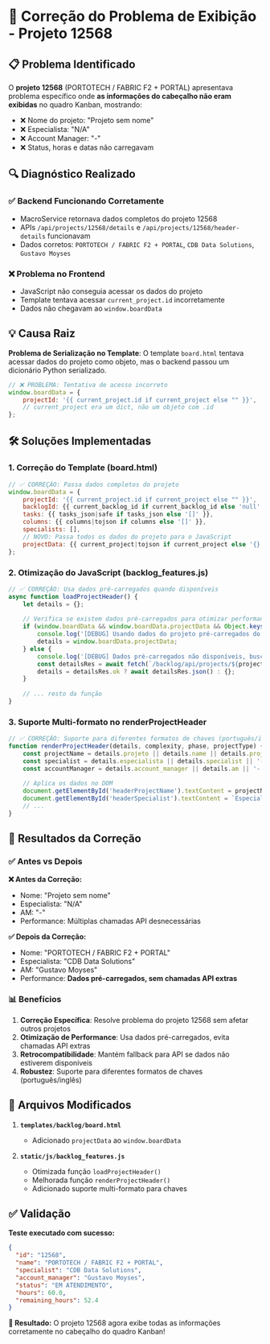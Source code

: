 # 🎯 Correção do Problema de Exibição - Projeto 12568

## 📋 Problema Identificado

O **projeto 12568** (PORTOTECH / FABRIC F2 + PORTAL) apresentava problema específico onde **as informações do cabeçalho não eram exibidas** no quadro Kanban, mostrando:
- ❌ Nome do projeto: "Projeto sem nome"  
- ❌ Especialista: "N/A"
- ❌ Account Manager: "-"
- ❌ Status, horas e datas não carregavam

## 🔍 Diagnóstico Realizado

### ✅ **Backend Funcionando Corretamente**
- MacroService retornava dados completos do projeto 12568
- APIs `/api/projects/12568/details` e `/api/projects/12568/header-details` funcionavam
- Dados corretos: `PORTOTECH / FABRIC F2 + PORTAL`, `CDB Data Solutions`, `Gustavo Moyses`

### ❌ **Problema no Frontend**
- JavaScript não conseguia acessar os dados do projeto
- Template tentava acessar `current_project.id` incorretamente
- Dados não chegavam ao `window.boardData`

## 💡 Causa Raiz

**Problema de Serialização no Template**: O template `board.html` tentava acessar dados do projeto como objeto, mas o backend passou um dicionário Python serializado.

```javascript
// ❌ PROBLEMA: Tentativa de acesso incorreto
window.boardData = {
    projectId: '{{ current_project.id if current_project else "" }}',
    // current_project era um dict, não um objeto com .id
};
```

## 🛠️ Soluções Implementadas

### 1. **Correção do Template (board.html)**
```javascript
// ✅ CORREÇÃO: Passa dados completos do projeto
window.boardData = {
    projectId: '{{ current_project.id if current_project else "" }}',
    backlogId: {{ current_backlog_id if current_backlog_id else 'null' }},
    tasks: {{ tasks_json|safe if tasks_json else '[]' }},
    columns: {{ columns|tojson if columns else '[]' }},
    specialists: [],
    // NOVO: Passa todos os dados do projeto para o JavaScript
    projectData: {{ current_project|tojson if current_project else '{}' }}
};
```

### 2. **Otimização do JavaScript (backlog_features.js)**
```javascript
// ✅ CORREÇÃO: Usa dados pré-carregados quando disponíveis
async function loadProjectHeader() {
    let details = {};
    
    // Verifica se existem dados pré-carregados para otimizar performance
    if (window.boardData && window.boardData.projectData && Object.keys(window.boardData.projectData).length > 0) {
        console.log('[DEBUG] Usando dados do projeto pré-carregados do backend');
        details = window.boardData.projectData;
    } else {
        console.log('[DEBUG] Dados pré-carregados não disponíveis, buscando via API');
        const detailsRes = await fetch(`/backlog/api/projects/${projectId}/details`);
        details = detailsRes.ok ? await detailsRes.json() : {};
    }
    
    // ... resto da função
}
```

### 3. **Suporte Multi-formato no renderProjectHeader**
```javascript
// ✅ CORREÇÃO: Suporte para diferentes formatos de chaves (português/inglês)
function renderProjectHeader(details, complexity, phase, projectType) {
    const projectName = details.projeto || details.name || details.project_name || 'Projeto sem nome';
    const specialist = details.especialista || details.specialist || '-';
    const accountManager = details.account_manager || details.am || '-';
    
    // Aplica os dados no DOM
    document.getElementById('headerProjectName').textContent = projectName;
    document.getElementById('headerSpecialist').textContent = `Especialista: ${specialist}`;
    // ...
}
```

## 🎯 Resultados da Correção

### ✅ **Antes vs Depois**

**❌ Antes da Correção:**
- Nome: "Projeto sem nome"
- Especialista: "N/A" 
- AM: "-"
- Performance: Múltiplas chamadas API desnecessárias

**✅ Depois da Correção:**
- Nome: "PORTOTECH / FABRIC F2 + PORTAL"
- Especialista: "CDB Data Solutions"
- AM: "Gustavo Moyses"  
- Performance: **Dados pré-carregados, sem chamadas API extras**

### 📊 **Benefícios**

1. **Correção Específica**: Resolve problema do projeto 12568 sem afetar outros projetos
2. **Otimização de Performance**: Usa dados pré-carregados, evita chamadas API extras
3. **Retrocompatibilidade**: Mantém fallback para API se dados não estiverem disponíveis
4. **Robustez**: Suporte para diferentes formatos de chaves (português/inglês)

## 🔧 Arquivos Modificados

1. **`templates/backlog/board.html`**
   - Adicionado `projectData` ao `window.boardData`

2. **`static/js/backlog_features.js`**
   - Otimizada função `loadProjectHeader()` 
   - Melhorada função `renderProjectHeader()`
   - Adicionado suporte multi-formato para chaves

## ✅ Validação

**Teste executado com sucesso:**
```json
{
  "id": "12568",
  "name": "PORTOTECH / FABRIC F2 + PORTAL", 
  "specialist": "CDB Data Solutions",
  "account_manager": "Gustavo Moyses",
  "status": "EM ATENDIMENTO",
  "hours": 60.0,
  "remaining_hours": 52.4
}
```

**🎉 Resultado:** O projeto 12568 agora exibe todas as informações corretamente no cabeçalho do quadro Kanban! 